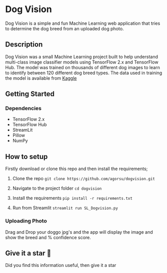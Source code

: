 # Dog Vision
Dog Vision is a simple and fun Machine Learning web application that tries to determine the dog breed from an uploaded dog photo.

## Description
Dog Vision was a small Machine Learning project built to help understand multi-class image classifier models using TensorFlow 2.x and TensorFlow Hub.
The model was trained on thousands of different dog images to learn to identify between 120 different dog breed types.
The data used in training the model is available from [Kaggle](https://www.kaggle.com/c/dog-breed-identification/overview)


## Getting Started

### Dependencies
* TensorFlow 2.x
* TensorFlow Hub
* StreamLit
* Pillow
* NumPy

## How to setup
Firstly download or clone this repo and then install the requirements;

1. Clone the repo
`git clone https://github.com/agorsu/dogvision.git`

2. Navigate to the project folder
`cd dogvision`

3. Install the requirements
`pip install -r requirements.txt`

4. Run from Streamlit
`streamlit run SL_Dogvision.py`

### Uploading Photo
Drag and Drop your doggo jpg's and the app will display the image and show the breed and % confidence score.


Give it a star :tada:
---------------------
Did you find this information useful, then give it a star 
